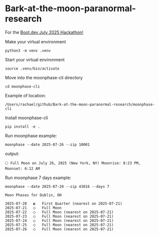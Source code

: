# Bark-at-the-moon-paranormal-research
For the [Boot.dev July 2025 Hackathon!](https://blog.boot.dev/news/hackathon-2025/)

Make your virtual environment

`python3 -m venv .venv`


Start your virtual environment 

`source .venv/bin/activate`



Move into the moonphase-cli directory 


```
cd moonphase-cli
```

Example of location:

```
/Users/rachael/github/Bark-at-the-moon-paranormal-research/moonphase-cli

```


Install moonphase-cli

```
pip install -e .

```




Run moonphase example: 

`moonphase --date 2025-07-26 --zip 10001`



output: 

`🌕 Full Moon on July 26, 2025 (New York, NY)
Moonrise: 8:23 PM, Moonset: 6:12 AM`



Run moonphase 7 days example: 

`moonphase --date 2025-07-20 --zip 43016 --days 7`


```
Moon Phases for Dublin, OH

2025-07-20   ◐   First Quarter (nearest on 2025-07-21)
2025-07-21   ○   Full Moon
2025-07-22   ○   Full Moon (nearest on 2025-07-21)
2025-07-23   ○   Full Moon (nearest on 2025-07-21)
2025-07-24   ○   Full Moon (nearest on 2025-07-21)
2025-07-25   ○   Full Moon (nearest on 2025-07-21)
2025-07-26   ○   Full Moon (nearest on 2025-07-21)
```